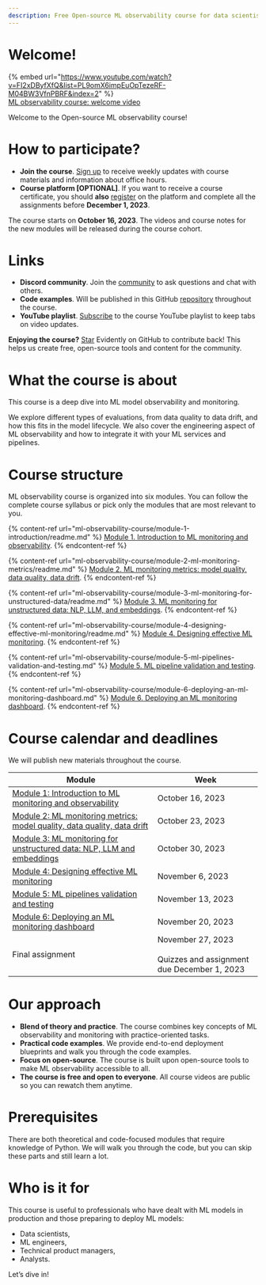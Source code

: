 ```yaml
---
description: Free Open-source ML observability course for data scientists and ML engineers by Evidently AI.
---
```


# Welcome!

{% embed url="https://www.youtube.com/watch?v=FI2xDByfXfQ&list=PL9omX6impEuOpTezeRF-M04BW3VfnPBRF&index=2" %} \
[ML observability course: welcome video](https://www.youtube.com/watch?v=FI2xDByfXfQ&list=PL9omX6impEuOpTezeRF-M04BW3VfnPBRF&index=2)

Welcome to the Open-source ML observability course!

# How to participate?
* **Join the course**. [Sign up](https://www.evidentlyai.com/ml-observability-course) to receive weekly updates with course materials and information about office hours.
* **Course platform [OPTIONAL]**. If you want to receive a course certificate, you should **also** [register](https://evidentlyai.thinkific.com/courses/ml-observability-course) on the platform and complete all the assignments before **December 1, 2023**.

The course starts on **October 16, 2023**. The videos and course notes for the new modules will be released during the course cohort. 

# Links

* **Discord community**. Join the [community](https://discord.gg/PyAJuUD5mB) to ask questions and chat with others.
* **Code examples**. Will be published in this GitHub [repository](https://github.com/evidentlyai/ml_observability_course) throughout the course.
* **YouTube playlist**. [Subscribe](https://www.youtube.com/playlist?list=PL9omX6impEuOpTezeRF-M04BW3VfnPBRF) to the course YouTube playlist to keep tabs on video updates.

**Enjoying the course?** [Star](https://github.com/evidentlyai/evidently) Evidently on GitHub to contribute back! This helps us create free, open-source tools and content for the community.

# What the course is about
This course is a deep dive into ML model observability and monitoring. 

We explore different types of evaluations, from data quality to data drift, and how this fits in the model lifecycle. We also cover the engineering aspect of ML observability and how to integrate it with your ML services and pipelines.

# Course structure
ML observability course is organized into six modules. You can follow the complete course syllabus or pick only the modules that are most relevant to you.

{% content-ref url="ml-observability-course/module-1-introduction/readme.md" %}
[Module 1. Introduction to ML monitoring and observability](ml-observability-course/module-1-introduction/readme.md). 
{% endcontent-ref %}

{% content-ref url="ml-observability-course/module-2-ml-monitoring-metrics/readme.md" %}
[Module 2. ML monitoring metrics: model quality, data quality, data drift](ml-observability-course/module-2-ml-monitoring-metrics/readme.md). 
{% endcontent-ref %}

{% content-ref url="ml-observability-course/module-3-ml-monitoring-for-unstructured-data/readme.md" %}
[Module 3. ML monitoring for unstructured data: NLP, LLM, and embeddings](ml-observability-course/module-3-ml-monitoring-for-unstructured-data/readme.md). 
{% endcontent-ref %}

{% content-ref url="ml-observability-course/module-4-designing-effective-ml-monitoring/readme.md" %}
[Module 4. Designing effective ML monitoring](ml-observability-course/module-4-designing-effective-ml-monitoring/readme.md). 
{% endcontent-ref %}

{% content-ref url="ml-observability-course/module-5-ml-pipelines-validation-and-testing.md" %}
[Module 5. ML pipeline validation and testing](ml-observability-course/module-5-ml-pipelines-validation-and-testing.md). 
{% endcontent-ref %}

{% content-ref url="ml-observability-course/module-6-deploying-an-ml-monitoring-dashboard.md" %}
[Module 6. Deploying an ML monitoring dashboard](ml-observability-course/module-6-deploying-an-ml-monitoring-dashboard.md). 
{% endcontent-ref %}

# Course calendar and deadlines

We will publish new materials throughout the course. 

| Module                                                                   | Week                                                          |
|--------------------------------------------------------------------------|---------------------------------------------------------------|
| [Module 1: Introduction to ML monitoring and observability](https://learn.evidentlyai.com/ml-observability-course/module-1-introduction)                | October 16, 2023                                              |
| [Module 2: ML monitoring metrics: model quality, data quality, data drift](https://learn.evidentlyai.com/ml-observability-course/module-2-ml-monitoring-metrics) | October 23, 2023                                              |
| [Module 3: ML monitoring for unstructured data: NLP, LLM and embeddings](https://learn.evidentlyai.com/ml-observability-course/module-3-ml-monitoring-for-unstructured-data)   | October 30, 2023                                              |
| [Module 4: Designing effective ML monitoring](https://learn.evidentlyai.com/ml-observability-course/module-4-designing-effective-ml-monitoring)                              | November 6, 2023                                              |
| [Module 5: ML pipelines validation and testing](https://learn.evidentlyai.com/ml-observability-course/module-5-ml-pipelines-validation-and-testing)                            | November 13, 2023                                             |
| [Module 6: Deploying an ML monitoring dashboard](https://learn.evidentlyai.com/ml-observability-course/module-6-deploying-an-ml-monitoring-dashboard)                           | November 20, 2023                                             |
| Final assignment                                                         | November 27, 2023 <br><br> Quizzes and assignment due December 1, 2023 |

# Our approach
* **Blend of theory and practice**. The course combines key concepts of ML observability and monitoring with practice-oriented tasks.
* **Practical code examples**. We provide end-to-end deployment blueprints and walk you through the code examples.
* **Focus on open-source**. The course is built upon open-source tools to make ML observability accessible to all.
* **The course is free and open to everyone**. All course videos are public so you can rewatch them anytime.

# Prerequisites
There are both theoretical and code-focused modules that require knowledge of Python. We will walk you through the code, but you can skip these parts and still learn a lot.

# Who is it for
This course is useful to professionals who have dealt with ML models in production and those preparing to deploy ML models:
* Data scientists,
* ML engineers,
* Technical product managers,
* Analysts.

Let’s dive in!
